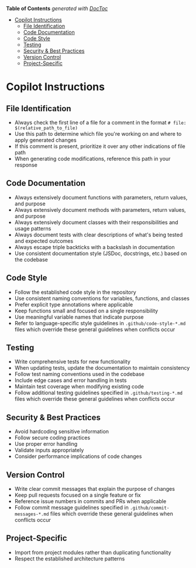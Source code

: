 <!-- START doctoc generated TOC please keep comment here to allow auto update -->
<!-- DON'T EDIT THIS SECTION, INSTEAD RE-RUN doctoc TO UPDATE -->
**Table of Contents**  *generated with [DocToc](https://github.com/thlorenz/doctoc)*

- [Copilot Instructions](#copilot-instructions)
  - [File Identification](#file-identification)
  - [Code Documentation](#code-documentation)
  - [Code Style](#code-style)
  - [Testing](#testing)
  - [Security & Best Practices](#security--best-practices)
  - [Version Control](#version-control)
  - [Project-Specific](#project-specific)

<!-- END doctoc generated TOC please keep comment here to allow auto update -->

# Copilot Instructions

## File Identification

- Always check the first line of a file for a comment in the format `# file: $(relative_path_to_file)`
- Use this path to determine which file you're working on and where to apply generated changes
- If this comment is present, prioritize it over any other indications of file path
- When generating code modifications, reference this path in your response

## Code Documentation

- Always extensively document functions with parameters, return values, and purpose
- Always extensively document methods with parameters, return values, and purpose
- Always extensively document classes with their responsibilities and usage patterns
- Always document tests with clear descriptions of what's being tested and expected outcomes
- Always escape triple backticks with a backslash in documentation
- Use consistent documentation style (JSDoc, docstrings, etc.) based on the codebase

## Code Style

- Follow the established code style in the repository
- Use consistent naming conventions for variables, functions, and classes
- Prefer explicit type annotations where applicable
- Keep functions small and focused on a single responsibility
- Use meaningful variable names that indicate purpose
- Refer to language-specific style guidelines in `.github/code-style-*.md` files which override these general guidelines when conflicts occur

## Testing

- Write comprehensive tests for new functionality
- When updating tests, update the documentation to maintain consistency
- Follow test naming conventions used in the codebase
- Include edge cases and error handling in tests
- Maintain test coverage when modifying existing code
- Follow additional testing guidelines specified in `.github/testing-*.md` files which override these general guidelines when conflicts occur

## Security & Best Practices

- Avoid hardcoding sensitive information
- Follow secure coding practices
- Use proper error handling
- Validate inputs appropriately
- Consider performance implications of code changes

## Version Control

- Write clear commit messages that explain the purpose of changes
- Keep pull requests focused on a single feature or fix
- Reference issue numbers in commits and PRs when applicable
- Follow commit message guidelines specified in `.github/commit-messages-*.md` files which override these general guidelines when conflicts occur

## Project-Specific

- Import from project modules rather than duplicating functionality
- Respect the established architecture patterns
